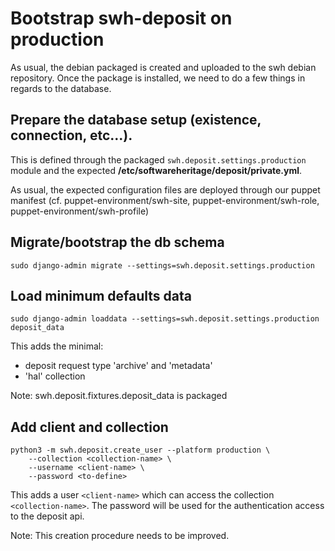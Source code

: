 # Bootstrap swh-deposit on production

As usual, the debian packaged is created and uploaded to the swh
debian repository.  Once the package is installed, we need to do a few
things in regards to the database.

## Prepare the database setup (existence, connection, etc...).

This is defined through the packaged `swh.deposit.settings.production`
module and the expected **/etc/softwareheritage/deposit/private.yml**.

As usual, the expected configuration files are deployed through our
puppet manifest (cf. puppet-environment/swh-site,
puppet-environment/swh-role, puppet-environment/swh-profile)

## Migrate/bootstrap the db schema

``` Shell
sudo django-admin migrate --settings=swh.deposit.settings.production
```

## Load minimum defaults data

``` Shell
sudo django-admin loaddata --settings=swh.deposit.settings.production deposit_data
```

This adds the minimal:
- deposit request type 'archive' and 'metadata'
- 'hal' collection

Note: swh.deposit.fixtures.deposit_data is packaged

## Add client and collection

``` Shell
python3 -m swh.deposit.create_user --platform production \
    --collection <collection-name> \
    --username <client-name> \
    --password <to-define>
```

This adds a user `<client-name>` which can access the collection
`<collection-name>`.  The password will be used for the authentication
access to the deposit api.

Note: This creation procedure needs to be improved.
